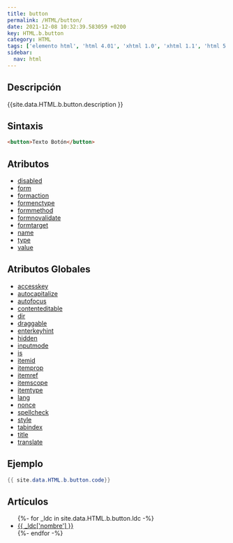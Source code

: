 ```yaml
---
title: button
permalink: /HTML/button/
date: 2021-12-08 10:32:39.583059 +0200
key: HTML.b.button
category: HTML
tags: ['elemento html', 'html 4.01', 'xhtml 1.0', 'xhtml 1.1', 'html 5', 'html 5.1', 'html 5.2']
sidebar: 
  nav: html
---
```


## Descripción
{{site.data.HTML.b.button.description }}

## Sintaxis
~~~html
<button>Texto Botón</button>
~~~

## Atributos
* [disabled](/HTML/button/disabled/)
* [form](/HTML/button/form/)
* [formaction](/HTML/button/formaction/)
* [formenctype](/HTML/button/formenctype/)
* [formmethod](/HTML/button/formmethod/)
* [formnovalidate](/HTML/button/formnovalidate/)
* [formtarget](/HTML/button/formtarget/)
* [name](/HTML/button/name/)
* [type](/HTML/button/type/)
* [value](/HTML/button/value/)

## Atributos Globales
* [accesskey](/HTML/accesskey/)
* [autocapitalize](/HTML/autocapitalize/)
* [autofocus](/HTML/autofocus/)
* [contenteditable](/HTML/contenteditable/)
* [dir](/HTML/dir/)
* [draggable](/HTML/draggable/)
* [enterkeyhint](/HTML/enterkeyhint/)
* [hidden](/HTML/hidden/)
* [inputmode](/HTML/inputmode/)
* [is](/HTML/is/)
* [itemid](/HTML/itemid/)
* [itemprop](/HTML/itemprop/)
* [itemref](/HTML/itemref/)
* [itemscope](/HTML/itemscope/)
* [itemtype](/HTML/itemtype/)
* [lang](/HTML/lang/)
* [nonce](/HTML/nonce/)
* [spellcheck](/HTML/spellcheck/)
* [style](/HTML/style/)
* [tabindex](/HTML/tabindex/)
* [title](/HTML/title/)
* [translate](/HTML/translate/)

## Ejemplo
~~~java
{{ site.data.HTML.b.button.code}}
~~~

## Artículos
<ul>
{%- for _ldc in site.data.HTML.b.button.ldc -%}
   <li>
       <a href="{{_ldc['url'] }}">{{ _ldc['nombre'] }}</a>
   </li>
{%- endfor -%}
</ul>
